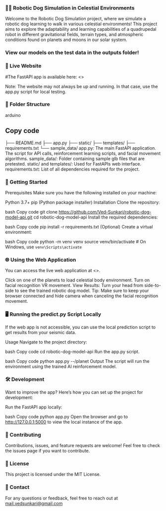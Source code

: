 ### 🤖🐶 Robotic Dog Simulation in Celestial Environments

Welcome to the Robotic Dog Simulation project, where we simulate a robotic dog learning to walk in various celestial environments! This project aims to explore the adaptability and learning capabilities of a quadrupedal robot in different gravitational fields, terrain types, and atmospheric conditions found on planets and moons in our solar system.

### View our models on the test data in the outputs folder!

### 🔗 Live Website
#The FastAPI app is available here: <>

Note: The website may not always be up and running. In that case, use the app.py script for local testing.

### 📂 Folder Structure
arduino
## Copy code
├── README.md
├── app.py
├── static/
├── templates/
├── requirements.txt
└── sample_data/
app.py: The main FastAPI application. The script for API calls, reinforcement learning scripts, and facial movement algorithms.
sample_data/: Folder containing sample glb files that are pretested.
static/ and templates/: Used for FastAPIs web interface.
requirements.txt: List of all dependencies required for the project.
### 🚀 Getting Started
Prerequisites
Make sure you have the following installed on your machine:

Python 3.7+
pip (Python package installer)
Installation
Clone the repository:

bash
Copy code
git clone https://github.com/Ved-Sunkari/robotic-dog-model-api.git
cd robotic-dog-model-api
Install the required dependencies:

bash
Copy code
pip install -r requirements.txt
(Optional) Create a virtual environment:

bash
Copy code
python -m venv venv
source venv/bin/activate   # On Windows, use `venv\Scripts\activate`

### 🌐 Using the Web Application
You can access the live web application at <>.

Click on one of the planets to load celestial body environment.
Turn on facial recognition VR movement.
View Results: Turn your head from side-to-side to see the trained robotic dog model.
Tip: Make sure to keep your browser connected and hide camera when canceling the facial recognition movement. 

### 🖥️ Running the predict.py Script Locally
If the web app is not accessible, you can use the local prediction script to get results from your seismic data.

Usage
Navigate to the project directory:

bash
Copy code
cd robotic-dog-model-api
Run the app.py script.

bash
Copy code
python app.py --/planet
Output
The script will run the environment using the trained AI reinforcement model.

### 🛠️ Development
Want to improve the app? Here’s how you can set up the project for development:

Run the FastAPI app locally:

bash
Copy code
python app.py
Open the browser and go to http://127.0.0.1:5000 to view the local instance of the app.

### 🤝 Contributing
Contributions, issues, and feature requests are welcome! Feel free to check the issues page if you want to contribute.

### 📝 License
This project is licensed under the MIT License.

### 📧 Contact
For any questions or feedback, feel free to reach out at mail.vedsunkari@gmail.com

